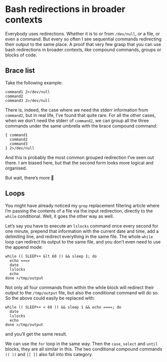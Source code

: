 # Bash redirections in broader contexts

Everybody uses redirections. Whether it is to or from `/dev/null`, or a file, or even a command. But every so often I see sequential commands redirecting their output to the same place. A proof that very few grasp that you can use bash redirections in broader contexts, like compound commands, groups or blocks of code.

## Brace list

Take the following example:
```
command1 2>/dev/null
command2
command3 2>/dev/null
```
There is, indeed, the case where we need the stderr information from `command2`, but in real life, I’ve found that quite rare. For all the other cases, when we don’t need the stderr of `command2`, we can group all the three commands under the same umbrella with the brace compound command:
```
{ command1
  command2
  command3
} 2>/dev/null
```
And this is probably the most common grouped redirection I’ve seen out there. I am biased here, but that the second form looks more logical and organised.

But wait, there’s more 🙂

## Loops

You might have already noticed my `grep` replacement filtering article where I’m passing the contents of a file via the input redirection, directly to the `while` conditional. Well, it goes the other way as well.

Let’s say you have to execute an `lslocks` command once every second for one minute, prepend that information with the current date and time, add a delimiting line, and redirect everything in the same file. The whole `while` loop can redirect its output to the same file, and you don’t even need to use the append mode:
```
while (( SLEEP++ &lt 60 )) && sleep 1; do
  echo ====
  date
  lslocks
  echo
done >/tmp/output
```
Not only all four commands from within the while block will redirect their output to the `/tmp/output` file, but also the conditional command will do so. So the above could easily be replaced with:
```
while (( SLEEP++ < 60 )) && sleep 1 && echo ====; do
  date
  lslocks
  echo
done >/tmp/output
```
and you’ll get the same result.

We can use the `for` loop in the same way. Then the `case`, `select` and `until` blocks, they are all similar in this. The two conditional compound commands `(( ))` and `[[ ]]` also fall into this category.
